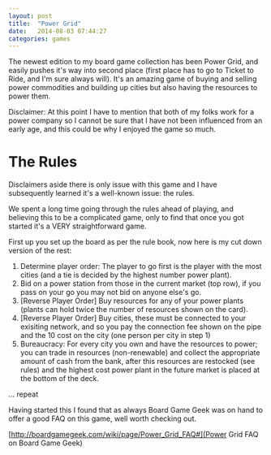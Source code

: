 ```yaml
---
layout: post
title:  "Power Grid"
date:   2014-08-03 07:44:27
categories: games
---
```


The newest edition to my board game collection has been Power Grid, and easily pushes it's way into second place (first place has to go to Ticket to Ride, and I'm sure always will). It's an amazing game of buying and selling power commodities and building up cities but also having the resources to power them.

Disclaimer: At this point I have to mention that both of my folks work for a power company so I cannot be sure that I have not been influenced from an early age, and this could be why I enjoyed the game so much.

# The Rules

Disclaimers aside there is only issue with this game and I have subsequently learned it's a well-known issue: the rules.

We spent a long time going through the rules ahead of playing, and believing this to be a complicated game, only to find that once you got started it's a VERY straightforward game.

First up you set up the board as per the rule book, now here is my cut down version of the rest:

1. Determine player order: The player to go first is the player with the most cities (and a tie is decided by the highest number power plant).
2. Bid on a power station from those in the current market (top row), if you pass on your go you may not bid on anyone else's go.
3. [Reverse Player Order] Buy resources for any of your power plants (plants can hold twice the number of resources shown on the card).
4. [Reverse Player Order] Buy cities, these must be connected to your exisiting network, and so you pay the connection fee shown on the pipe and the 10 cost on the city (one person per city in step 1)
5. Bureaucracy: For every city you own and have the resources to power; you can trade in resources (non-renewable) and collect the appropriate amount of cash from the bank, after this resources are restocked (see rules) and the highest cost power plant in the future market is placed at the bottom of the deck.

... repeat

Having started this I found that as always Board Game Geek was on hand to offer a good FAQ on this game, well worth checking out.

[http://boardgamegeek.com/wiki/page/Power_Grid_FAQ#](Power Grid FAQ on Board Game Geek)
